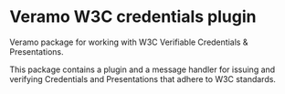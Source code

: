 # Veramo W3C credentials plugin 

Veramo package for working with W3C Verifiable Credentials & Presentations.

This package contains a plugin and a message handler for issuing and verifying Credentials
and Presentations that adhere to W3C standards.
